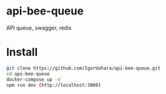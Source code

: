 # api-bee-queue
API queue, swagger, redis

# Install
```sh
git clone https://github.com/IgorUehara/api-bee-queue.git
cd api-bee-queue
docker-compose up -d
npm run dev (http://localhost:3000)
```
